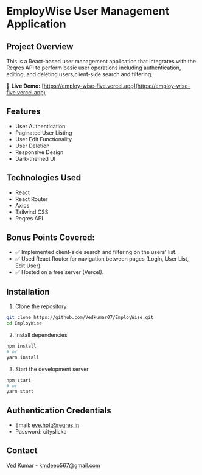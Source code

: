 # EmployWise User Management Application

## Project Overview
This is a React-based user management application that integrates with the Reqres API to perform basic user operations including authentication, editing, and deleting users,client-side search and filtering.

🔗 **Live Demo:** [https://employ-wise-five.vercel.app](https://employ-wise-five.vercel.app)

## Features
- User Authentication
- Paginated User Listing
- User Edit Functionality
- User Deletion
- Responsive Design
- Dark-themed UI

## Technologies Used
- React
- React Router
- Axios
- Tailwind CSS
- Reqres API

## Bonus Points Covered:
- ✅ Implemented client-side search and filtering on the users' list.
- ✅ Used React Router for navigation between pages (Login, User List, Edit User).
- ✅ Hosted on a free server (Vercel).

## Installation

1. Clone the repository
```bash
git clone https://github.com/Vedkumar07/EmployWise.git
cd EmployWise
```

2. Install dependencies
```bash
npm install
# or
yarn install
```

3. Start the development server
```bash
npm start
# or
yarn start
```

## Authentication Credentials
- Email: eve.holt@reqres.in
- Password: cityslicka

## Contact
Ved Kumar - kmdeep567@gmail.com
